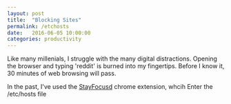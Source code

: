```yaml
---
layout: post
title:  "Blocking Sites"
permalink: /etchosts
date:   2016-06-05 10:00:00
categories: productivity
---
```


Like many millenials, I struggle with the many digital distractions.  Opening the browser and typing 'reddit' is burned into my fingertips.  Before I know it, 30 minutes of web browsing will pass.

In the past, I've used the [StayFocusd][1] chrome extension, whcih Enter the /etc/hosts file

[1]: https://chrome.google.com/webstore/detail/stayfocusd/laankejkbhbdhmipfmgcngdelahlfoji?hl=en
